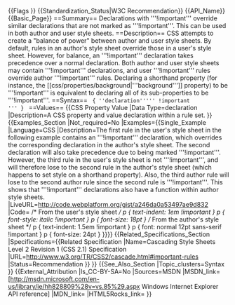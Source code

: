 {{Flags
}}
{{Standardization_Status|W3C Recommendation}}
{{API_Name}}
{{Basic_Page}}
==Summary==
Declarations with '''!important''' override similar declarations that are not marked as '''!important'''. This can be used in both author and user style sheets.
==Description==
CSS attempts to create a "balance of power" between author and user style sheets. By default, rules in an author's style sheet override those in a user's style sheet. However, for balance, an '''!important''' declaration takes precedence over a normal declaration. Both author and user style sheets may contain '''!important''' declarations, and user '''!important''' rules override author '''!important''' rules.
Declaring a shorthand property (for instance, the [[css/properties/background|'''background''']] property) to be '''!important''' is equivalent to declaring all of its sub-properties to be '''!important'''.
==Syntax==
<code>
{ ''declaration''''' !important ''' }
</code>
==Values==
{{CSS Property Value
|Data Type=declaration
|Description=A CSS property and value declaration within a rule set.
}}
{{Examples_Section
|Not_required=No
|Examples={{Single_Example
|Language=CSS
|Description=The first rule in the user's style sheet in the following example contains an '''!important''' declaration, which overrides the corresponding declaration in the author's style sheet. The second declaration will also take precedence due to being marked '''!important'''. However, the third rule in the user's style sheet is not '''!important''', and will therefore lose to the second rule in the author's style sheet (which happens to set style on a shorthand property). Also, the third author rule will lose to the second author rule since the second rule is '''!important'''. This shows that '''!important''' declarations also have a function within author style sheets.
|LiveURL=http://code.webplatform.org/gist/a246da0a53497ae9d832
|Code=
/* From the user's style sheet */
p { text-indent: 1em !important }
p { font-style: italic !important }
p { font-size: 18pt }
/* From the author's style sheet */
p { text-indent: 1.5em !important }
p { font: normal 12pt sans-serif !important }
p { font-size: 24pt }
}}}}
{{Related_Specifications_Section
|Specifications={{Related Specification
|Name=Cascading Style Sheets Level 2 Revision 1 (CSS 2.1) Specification
|URL=http://www.w3.org/TR/CSS2/cascade.html#important-rules
|Status=Recommendation
}}
}}
{{See_Also_Section
|Topic_clusters=Syntax
}}
{{External_Attribution
|Is_CC-BY-SA=No
|Sources=MSDN
|MSDN_link=[http://msdn.microsoft.com/en-us/library/ie/hh828809%28v=vs.85%29.aspx Windows Internet Explorer API reference]
|MDN_link=
|HTML5Rocks_link=
}}